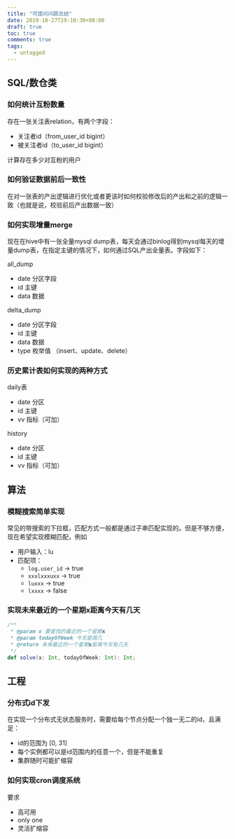 ```yaml
---
title: "可提问问题总结"
date: 2019-10-27T19:10:30+08:00
draft: true
toc: true
comments: true
tags:
  - untagged
---
```


## SQL/数仓类

### 如何统计互粉数量

存在一张关注表relation，有两个字段：

* 关注者id（from_user_id bigint）
* 被关注者id（to_user_id bigint）

计算存在多少对互粉的用户

### 如何验证数据前后一致性

在对一张表的产出逻辑进行优化或者更该时如何校验修改后的产出和之前的逻辑一致（也就是说，校验前后产出数据一致）

### 如何实现增量merge

现在在hive中有一张全量mysql dump表，每天会通过binlog得到mysql每天的增量dump表，在指定主键的情况下，如何通过SQL产出全量表。字段如下：

all_dump

* date 分区字段
* id 主键
* data 数据

delta_dump

* date 分区字段
* id 主键
* data 数据
* type 枚举值 （insert、update、delete）

### 历史累计表如何实现的两种方式

daily表

* date 分区
* id 主键
* vv 指标（可加）

history

* date 分区
* id 主键
* vv 指标（可加）

## 算法

### 模糊搜索简单实现

常见的带搜索的下拉框，匹配方式一般都是通过子串匹配实现的。但是不够方便，现在希望实现模糊匹配，例如

* 用户输入：lu
* 匹配项：
  * `log.user_id` -> true
  * `xxxlxxxuxx` -> true
  * `luxxx` -> true
  * `lxxxx` -> false

### 实现未来最近的一个星期x距离今天有几天

```scala
/**
 * @param x 要查找的最近的一个星期x
 * @param todayOfWeek 今天是周几
 * @return 未来最近的一个星期x距离今天有几天
 */
def solve(x: Int, todayOfWeek: Int): Int;
```

## 工程

### 分布式id下发

在实现一个分布式无状态服务时，需要给每个节点分配一个独一无二的id，且满足：

* id的范围为 [0, 31]
* 每个实例都可以是id范围内的任意一个，但是不能重复
* 集群随时可能扩缩容

### 如何实现cron调度系统

要求

* 高可用
* only one
* 灵活扩缩容
